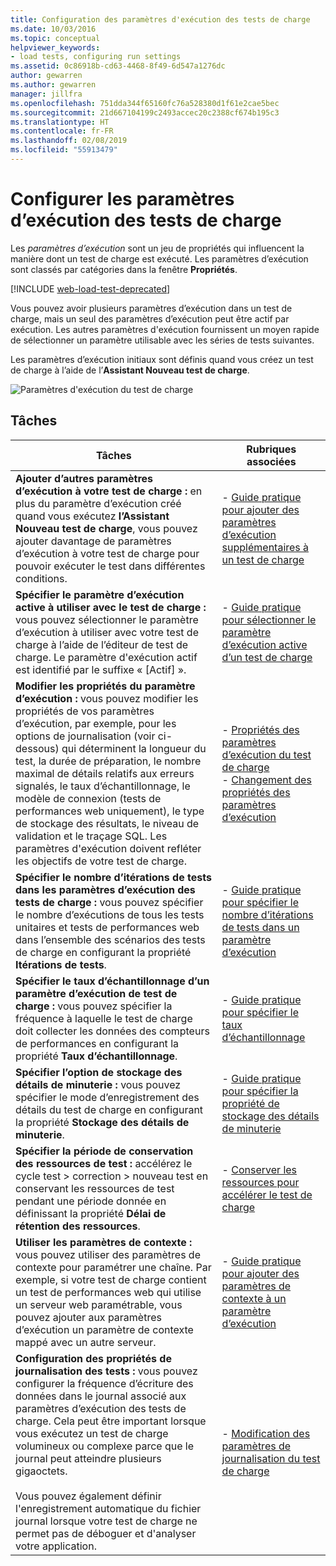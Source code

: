```yaml
---
title: Configuration des paramètres d'exécution des tests de charge
ms.date: 10/03/2016
ms.topic: conceptual
helpviewer_keywords:
- load tests, configuring run settings
ms.assetid: 0c86918b-cd63-4468-8f49-6d547a1276dc
author: gewarren
ms.author: gewarren
manager: jillfra
ms.openlocfilehash: 751dda344f65160fc76a528380d1f61e2cae5bec
ms.sourcegitcommit: 21d667104199c2493accec20c2388cf674b195c3
ms.translationtype: HT
ms.contentlocale: fr-FR
ms.lasthandoff: 02/08/2019
ms.locfileid: "55913479"
---
```

# <a name="configure-load-test-run-settings"></a>Configurer les paramètres d’exécution des tests de charge

Les *paramètres d’exécution* sont un jeu de propriétés qui influencent la manière dont un test de charge est exécuté. Les paramètres d’exécution sont classés par catégories dans la fenêtre **Propriétés**.

[!INCLUDE [web-load-test-deprecated](includes/web-load-test-deprecated.md)]

Vous pouvez avoir plusieurs paramètres d’exécution dans un test de charge, mais un seul des paramètres d’exécution peut être actif par exécution. Les autres paramètres d'exécution fournissent un moyen rapide de sélectionner un paramètre utilisable avec les séries de tests suivantes.

Les paramètres d’exécution initiaux sont définis quand vous créez un test de charge à l’aide de l’**Assistant Nouveau test de charge**.

![Paramètres d'exécution du test de charge](../test/media/loadtestrunsettings.png)

## <a name="tasks"></a>Tâches

|Tâches|Rubriques associées|
|-|-|
|**Ajouter d’autres paramètres d’exécution à votre test de charge :** en plus du paramètre d’exécution créé quand vous exécutez **l’Assistant Nouveau test de charge**, vous pouvez ajouter davantage de paramètres d’exécution à votre test de charge pour pouvoir exécuter le test dans différentes conditions.|-   [Guide pratique pour ajouter des paramètres d’exécution supplémentaires à un test de charge](../test/how-to-add-additional-run-settings-to-a-load-test.md)|
|**Spécifier le paramètre d’exécution active à utiliser avec le test de charge :** vous pouvez sélectionner le paramètre d’exécution à utiliser avec votre test de charge à l’aide de l’éditeur de test de charge. Le paramètre d'exécution actif est identifié par le suffixe « [Actif] ».|-   [Guide pratique pour sélectionner le paramètre d’exécution active d’un test de charge](../test/how-to-select-the-active-run-setting-for-a-load-test.md)|
|**Modifier les propriétés du paramètre d’exécution :** vous pouvez modifier les propriétés de vos paramètres d’exécution, par exemple, pour les options de journalisation (voir ci-dessous) qui déterminent la longueur du test, la durée de préparation, le nombre maximal de détails relatifs aux erreurs signalés, le taux d’échantillonnage, le modèle de connexion (tests de performances web uniquement), le type de stockage des résultats, le niveau de validation et le traçage SQL. Les paramètres d'exécution doivent refléter les objectifs de votre test de charge.|-   [Propriétés des paramètres d’exécution du test de charge](../test/load-test-run-settings-properties.md)<br />-   [Changement des propriétés des paramètres d’exécution](../test/load-test-run-settings-properties.md#change-run-setting-properties)|
|**Spécifier le nombre d’itérations de tests dans les paramètres d’exécution des tests de charge :** vous pouvez spécifier le nombre d’exécutions de tous les tests unitaires et tests de performances web dans l’ensemble des scénarios des tests de charge en configurant la propriété **Itérations de tests**.|-   [Guide pratique pour spécifier le nombre d’itérations de tests dans un paramètre d’exécution](../test/how-to-specify-the-number-of-test-iterations-in-a-load-test.md)|
|**Spécifier le taux d’échantillonnage d’un paramètre d’exécution de test de charge :** vous pouvez spécifier la fréquence à laquelle le test de charge doit collecter les données des compteurs de performances en configurant la propriété **Taux d’échantillonnage**.|-   [Guide pratique pour spécifier le taux d’échantillonnage](../test/how-to-specify-the-sample-rate-for-a-load-test.md)|
|**Spécifier l’option de stockage des détails de minuterie :** vous pouvez spécifier le mode d’enregistrement des détails du test de charge en configurant la propriété **Stockage des détails de minuterie**.|-   [Guide pratique pour spécifier la propriété de stockage des détails de minuterie](../test/how-to-specify-the-timing-details-storage-property-for-a-load-test.md)|
|**Spécifier la période de conservation des ressources de test :** accélérez le cycle test > correction > nouveau test en conservant les ressources de test pendant une période donnée en définissant la propriété **Délai de rétention des ressources**.|-   [Conserver les ressources pour accélérer le test de charge](/azure/devops/test/load-test/getting-started-with-performance-testing?view=vsts)|
|**Utiliser les paramètres de contexte :** vous pouvez utiliser des paramètres de contexte pour paramétrer une chaîne. Par exemple, si votre test de charge contient un test de performances web qui utilise un serveur web paramétrable, vous pouvez ajouter aux paramètres d’exécution un paramètre de contexte mappé avec un autre serveur.|-   [Guide pratique pour ajouter des paramètres de contexte à un paramètre d’exécution](../test/how-to-add-context-parameters-to-a-load-test-run-setting.md)|
|**Configuration des propriétés de journalisation des tests :** vous pouvez configurer la fréquence d’écriture des données dans le journal associé aux paramètres d’exécution des tests de charge. Cela peut être important lorsque vous exécutez un test de charge volumineux ou complexe parce que le journal peut atteindre plusieurs gigaoctets.<br /><br /> Vous pouvez également définir l'enregistrement automatique du fichier journal lorsque votre test de charge ne permet pas de déboguer et d'analyser votre application.|-   [Modification des paramètres de journalisation du test de charge](../test/modify-load-test-logging-settings.md)|